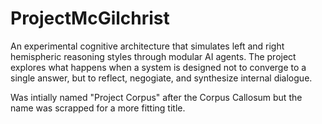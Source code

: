 # ProjectMcGilchrist
An experimental cognitive architecture that simulates left and right hemispheric reasoning styles through modular AI agents. The project explores what happens when a system is designed not to converge to a single answer, but to reflect, negogiate, and synthesize internal dialogue.

Was intially named "Project Corpus" after the Corpus Callosum but the name was scrapped for a more fitting title.
